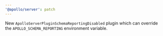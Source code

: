 ```yaml
---
'@apollo/server': patch
---
```


New `ApolloServerPluginSchemaReportingDisabled` plugin which can override the `APOLLO_SCHEMA_REPORTING` environment variable.
